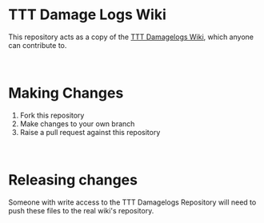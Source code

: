 # TTT Damage Logs Wiki

This repository acts as a copy of the [TTT Damagelogs Wiki](https://github.com/BadgerCode/tttdamagelogs/wiki), which anyone can contribute to.

<br>

# Making Changes
1. Fork this repository
2. Make changes to your own branch
3. Raise a pull request against this repository

<br>

# Releasing changes
Someone with write access to the TTT Damagelogs Repository will need to push these files to the real wiki's repository.

